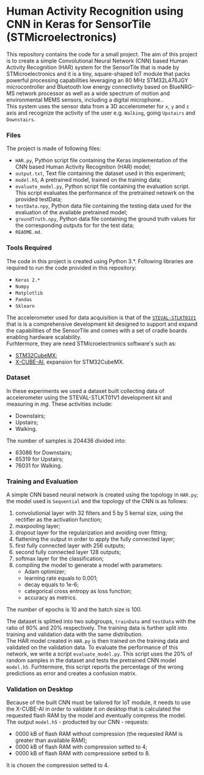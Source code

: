# Human Activity Recognition using CNN in Keras for SensorTile (STMicroelectronics)
This repository contains the code for a small project. The aim of this project is to create a simple Convolutional Neural Network (CNN) based Human Activity Recognition (HAR) system for the SensorTile that is made by STMicroelectronics and it is a tiny, square-shaped IoT module that packs powerful processing capabilities leveraging an 80 MHz STM32L476JGY microcontroller and Bluetooth low energy connectivity based on BlueNRG-MS network processor as well as a wide spectrum of motion and environmental MEMS sensors, including a digital microphone..  
This system uses the sensor data from a 3D accelerometer for `x`, `y` and `z` axis and recognize the activity of the user e.g. `Walking`, going `Upstairs` and `Downstairs`.

### Files
The project is made of following files:
* `HAR.py`, Python script file containing the Keras implementation of the CNN based Human Activity Recognition (HAR) model;
* `output.txt`, Text file containing the dataset used in this experiment;
* `model.h5`, A pretrained model, trained on the training data;
* `evaluate_model.py`, Python script file containing the evaluation script. This script evaluates the performance of the pretrained netowrk on the provided testData;
* `testData.npy`, Python data file containing the testing data used for the evaluation of the available pretrained model;
* `groundTruth.npy`, Python data file containing the ground truth values for the corresponding outputs for for the test data;
* `README.md`.

### Tools Required
The code in this project is created using Python 3.\*. 
Following libraries are required to run the code provided in this repository:
* `Keras 2.*`
* `Numpy`
* `Matplotlib`
* `Pandas`
* `Sklearn`  

The accelerometer used for data acquisition is that of the [`STEVAL-STLKT01V1`](https://www.st.com/en/evaluation-tools/steval-stlkt01v1.html) that is is a comprehensive development kit designed to support and expand the capabilities of the SensorTile and comes with a set of cradle boards enabling hardware scalability.  
Furhtermore, they are need STMicroelectronics software's such as:
* [STM32CubeMX](https://www.st.com/content/st_com/en/products/development-tools/software-development-tools/stm32-software-development-tools/stm32-configurators-and-code-generators/stm32cubemx.html);
* [X-CUBE-AI](https://www.st.com/en/embedded-software/x-cube-ai.html), expansion for STM32CubeMX.


### Dataset
In these experiments we used a dataset built collecting data of accelerometer using the STEVAL-STLKT01V1 development kit and measuring in *mg*. These activities include:
* Downstairs;
* Upstairs;
* Walking.

The number of samples is 204436 divided into:
* 63086 for Downstairs;
* 65319 for Upstairs;
* 76031 for Walking.

### Training and Evaluation
A simple CNN based neural network is created using the topology in `HAR.py`; the model used is `Sequential` and the topology of the CNN is as follows:
1. convolutionial layer with 32 filters and 5 by 5 kernal size, using the rectifier as the activation function;
2. maxpooling layer;
3. dropout layer for the regularization and avoiding over fitting;
4. flattening the output in order to apply the fully connected layer;
5. first fully connected layer with 256 outputs;
6. second fully connected layer 128 outputs;
7. softmax layer for the classification;
8. compiling the model to generate a model with parameters:
	* Adam optimizer;
	* learning rate equals to 0.001;
	* decay equals to 1e-6;
	* categorical cross entropy as loss function;
	* accuracy as metrics.
	
The number of epochs is 10 and the batch size is 100.  

The dataset is splitted into two subgroups, `trainData` and `testData` with the ratio of 80% and 20% respectively. The training data is further split into training and validation data with the same distribution.   
The HAR model created in `HAR.py` is then trained on the training data and validated on the validation data. To evaluate the performance of this network, we write a script `evaluate_model.py`. This script uses the 20% of random samples in the dataset and tests the pretrained CNN model `model.h5`. Furhtermore, this script reports the percentage of the wrong predictions as error and creates a confusion matrix. 

### Validation on Desktop
Because of the built CNN must be tailored for IoT module, it needs to use the X-CUBE-AI in order to validate it on desktop that is calculated the requested flash RAM by the model and eventually compress the model.  
The output `model.h5` - producted by our CNN - requests:
* 0000 kB of flash RAM without compression (the requested RAM is greater than available RAM);
* 0000 kB of flash RAM with compression setted to 4;
* 0000 kB of flash RAM with compressione setted to 8.

It is chosen the compression setted to 4.